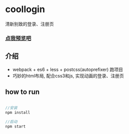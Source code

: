 # coollogin
清新别致的登录、注册页

### [点我预览吧](https://wanghairong-i.github.io/coollogin/)

## 介绍

-   webpack + es6 + less + postcss(autoprefixer) 跑项目
-   巧妙的html布局, 配合css3和js, 实现动画的登录、注册页

## how to run

```javascript

//安装
npm install  

//启动
npm start

```